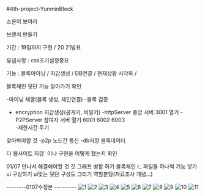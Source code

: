 #4th-project-YunminBlock

소윤이 보아라

브랜치 만들기

기간 : 19일까지 구현 / 20 21발표

유념사항 : css초기설정중요

기능 : 블록마이닝 / 지갑생성 / DB연결 / 현재상황 시각화 /

블록체인 뒷단 기능 알아가기 확인

-마이닝 채굴(블록 생성, 체인연결) -블록 검증

- encryption 지갑생성(공개키, 비밀키)
  -httpServer 중앙 서버 3001 열기
  -P2PServer 참여자 서버 열기 6001 6002 6003  
  -제한시간 두기

찾아봐야할 것
-p2p 노드간 통신
-db저장 블록데이터

다 웹사이트 지갑` 이나 구현을 어떻게 했는지 확인




01/07 만나서 해결해야할 것
깃 그래프 병합 하기
블록체인 r\_ 파일들 하나씩 기능 넣기
ui 구상하기
ui맞는 뒷단 구성도 그리기
역할분담(자료조사 개념...)

--------0107수정본 ---------
![1](https://user-images.githubusercontent.com/89236248/150468513-f9276e3f-9e56-42df-847e-6c2f900090b0.PNG)
![2](https://user-images.githubusercontent.com/89236248/150469114-d29435b6-b898-4391-a5b4-c9ed66688220.PNG)
![3](https://user-images.githubusercontent.com/89236248/150469115-4fd4685d-cac8-4fcd-ac89-9e87c3383134.PNG)
![4](https://user-images.githubusercontent.com/89236248/150469117-edd3dd87-4bac-4bdd-a2c6-5a5e0430cbdf.PNG)
![5](https://user-images.githubusercontent.com/89236248/150469119-f98e6897-0132-4351-b2da-5a9eaadaf7ab.PNG)
![6](https://user-images.githubusercontent.com/89236248/150469121-c9d42b2a-da45-45bd-ab52-73243e89ea65.PNG)
![7](https://user-images.githubusercontent.com/89236248/150469104-d5eb5666-4ddb-4f60-aa9a-15f424709367.PNG)
![8](https://user-images.githubusercontent.com/89236248/150469108-c9348e19-3c19-44df-88c6-4ecc9a1a42f2.PNG)
![9](https://user-images.githubusercontent.com/89236248/150469111-c7d1770c-9e54-446a-901a-06cf94563f26.PNG)
![10](https://user-images.githubusercontent.com/89236248/150469112-81712de8-1223-476f-b02d-43805c4e893b.PNG)
![11](https://user-images.githubusercontent.com/89236248/150469113-b9d74cec-0ef3-4445-9ac8-3968712903a0.PNG)


